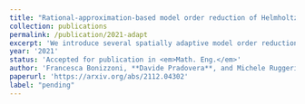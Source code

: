 ```yaml
---
title: "Rational-approximation-based model order reduction of Helmholtz frequency response problems with adaptive finite element snapshots"
collection: publications
permalink: /publication/2021-adapt
excerpt: 'We introduce several spatially adaptive model order reduction approaches tailored to non-coercive elliptic boundary value problems, specifically, parametric-in-frequency Helmholtz problems. The offline information is computed by means of adaptive finite elements, so that each snapshot lives in a different discrete space that resolves the local singularities of the analytical solution and is adjusted to the considered frequency value. A rational surrogate is then assembled adopting either a least-squares or an interpolatory approach, yielding a function-valued version of the standard rational interpolation method ($\mathcal{V}$-SRI) and the minimal rational interpolation method (MRI). In the context of building an approximation for linear or quadratic functionals of the Helmholtz solution, we perform several numerical experiments to compare the proposed methodologies. Our simulations show that, for interior resonant problems (whose singularities are encoded by poles on the real axis), the spatially adaptive $\mathcal{V}$-SRI and MRI work comparably well. Instead, when dealing with exterior scattering problems, whose frequency response is mostly smooth, the $\mathcal{V}$-SRI method seems to be the best-performing one.'
year: '2021'
status: 'Accepted for publication in <em>Math. Eng.</em>'
author: 'Francesca Bonizzoni, **Davide Pradovera**, and Michele Ruggeri'
paperurl: 'https://arxiv.org/abs/2112.04302'
label: "pending"
---
```


